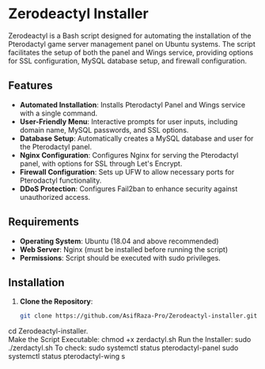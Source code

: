 # Zerodeactyl Installer

Zerodeactyl is a Bash script designed for automating the installation of the Pterodactyl game server management panel on Ubuntu systems. The script facilitates the setup of both the panel and Wings service, providing options for SSL configuration, MySQL database setup, and firewall configuration.

## Features

- **Automated Installation**: Installs Pterodactyl Panel and Wings service with a single command.
- **User-Friendly Menu**: Interactive prompts for user inputs, including domain name, MySQL passwords, and SSL options.
- **Database Setup**: Automatically creates a MySQL database and user for the Pterodactyl panel.
- **Nginx Configuration**: Configures Nginx for serving the Pterodactyl panel, with options for SSL through Let's Encrypt.
- **Firewall Configuration**: Sets up UFW to allow necessary ports for Pterodactyl functionality.
- **DDoS Protection**: Configures Fail2ban to enhance security against unauthorized access.

## Requirements

- **Operating System**: Ubuntu (18.04 and above recommended)
- **Web Server**: Nginx (must be installed before running the script)
- **Permissions**: Script should be executed with sudo privileges.

## Installation

1. **Clone the Repository**:
   ```bash
   git clone https://github.com/AsifRaza-Pro/Zerodeactyl-installer.git
   
cd Zerodeactyl-installer.         
Make the Script Executable:
chmod +x zerdactyl.sh
Run the Installer:
sudo ./zerdactyl.sh
To check:
sudo systemctl status pterodactyl-panel
sudo systemctl status pterodactyl-wing
s
